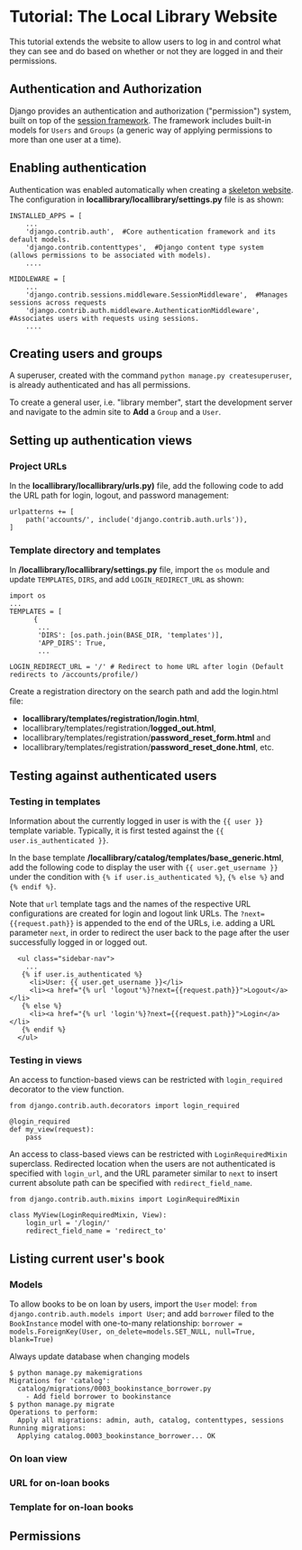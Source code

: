# Tutorial: The Local Library Website

This tutorial extends the website to allow users to log in and control what they can see and do based on whether or not they are logged in and their permissions.

## Authentication and Authorization

Django provides an authentication and authorization ("permission") system, built on top of the [session framework](https://github.com/ornwipa/ComIT_django/blob/master/tutorial_projects/06_session_framework.md). The framework includes built-in models for `Users` and `Groups` (a generic way of applying permissions to more than one user at a time).

## Enabling authentication

Authentication was enabled automatically when creating a [skeleton website](https://github.com/ornwipa/ComIT_django/blob/master/tutorial_projects/01_skeleton_website.md). The configuration in **locallibrary/locallibrary/settings.py** file is as shown:

```
INSTALLED_APPS = [
    ...
    'django.contrib.auth',  #Core authentication framework and its default models.
    'django.contrib.contenttypes',  #Django content type system (allows permissions to be associated with models).
    ....

MIDDLEWARE = [
    ...
    'django.contrib.sessions.middleware.SessionMiddleware',  #Manages sessions across requests
    'django.contrib.auth.middleware.AuthenticationMiddleware',  #Associates users with requests using sessions.
    ....
```

## Creating users and groups

A superuser, created with the command `python manage.py createsuperuser`, is already authenticated and has all permissions.

To create a general user, i.e. "library member", start the development server and navigate to the admin site to **Add** a `Group` and a `User`.

## Setting up authentication views

### Project URLs

In the **locallibrary/locallibrary/urls.py)** file, add the following code to add the URL path for login, logout, and password management:

```
urlpatterns += [
    path('accounts/', include('django.contrib.auth.urls')),
]
```

### Template directory and templates

In **/locallibrary/locallibrary/settings.py** file, import the `os` module and update `TEMPLATES`, `DIRS`, and add `LOGIN_REDIRECT_URL` as shown:

```
import os
...
TEMPLATES = [
      {
       ...
       'DIRS': [os.path.join(BASE_DIR, 'templates')],
       'APP_DIRS': True,
       ...

LOGIN_REDIRECT_URL = '/' # Redirect to home URL after login (Default redirects to /accounts/profile/)
```

Create a registration directory on the search path and add the login.html file:
- **locallibrary/templates/registration/login.html**, 
- locallibrary/templates/registration/**logged_out.html**, 
- locallibrary/templates/registration/**password_reset_form.html** and 
- locallibrary/templates/registration/**password_reset_done.html**, etc.

## Testing against authenticated users

### Testing in templates

Information about the currently logged in user is with the `{{ user }}` template variable. Typically, it is first tested against the `{{ user.is_authenticated }}`.

In the base template **/locallibrary/catalog/templates/base_generic.html**, add the following code to display the user with `{{ user.get_username }}` under the condition with `{% if user.is_authenticated %}`, `{% else %}` and `{% endif %}`.

Note that `url` template tags and the names of the respective URL configurations are created for login and logout link URLs. The `?next={{request.path}}` is appended to the end of the URLs, i.e. adding a URL parameter `next`, in order to redirect the user back to the page after the user successfully logged in or logged out.

```
  <ul class="sidebar-nav">
    ...
   {% if user.is_authenticated %}
     <li>User: {{ user.get_username }}</li>
     <li><a href="{% url 'logout'%}?next={{request.path}}">Logout</a></li>
   {% else %}
     <li><a href="{% url 'login'%}?next={{request.path}}">Login</a></li>
   {% endif %} 
  </ul>
```

### Testing in views

An access to function-based views can be restricted with `login_required` decorator to the view function.

```
from django.contrib.auth.decorators import login_required

@login_required
def my_view(request):
    pass
```

An access to class-based views can be restricted with `LoginRequiredMixin` superclass. Redirected location when the users are not authenticated is specified with `login_url`, and the URL parameter similar to `next` to insert current absolute path can be specified with `redirect_field_name`.

```
from django.contrib.auth.mixins import LoginRequiredMixin

class MyView(LoginRequiredMixin, View):
    login_url = '/login/'
    redirect_field_name = 'redirect_to'
```

## Listing current user's book

### Models

To allow books to be on loan by users, import the `User` model: `from django.contrib.auth.models import User`; and add `borrower` filed to the `BookInstance` model with one-to-many relationship: `borrower = models.ForeignKey(User, on_delete=models.SET_NULL, null=True, blank=True)`

Always update database when changing models

```
$ python manage.py makemigrations
Migrations for 'catalog':
  catalog/migrations/0003_bookinstance_borrower.py
    - Add field borrower to bookinstance
$ python manage.py migrate
Operations to perform:
  Apply all migrations: admin, auth, catalog, contenttypes, sessions
Running migrations:
  Applying catalog.0003_bookinstance_borrower... OK
```

### On loan view

### URL for on-loan books

### Template for on-loan books

## Permissions
